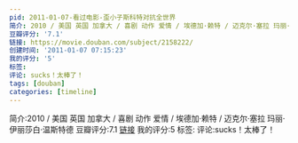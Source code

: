 ```yaml
---
pid: 2011-01-07-看过电影-歪小子斯科特对抗全世界
简介: 2010 / 美国 英国 加拿大 / 喜剧 动作 爱情 / 埃德加·赖特 / 迈克尔·塞拉 玛丽·伊丽莎白·温斯特德
豆瓣评分: '7.1'
链接: https://movie.douban.com/subject/2158222/
创建时间: '2011-01-07 07:15:23'
我的评分: '5'
标签:
评论: sucks！太棒了！
tags: [douban]
categories: [timeline]
---
```

简介:2010 / 美国 英国 加拿大 / 喜剧 动作 爱情 / 埃德加·赖特 / 迈克尔·塞拉 玛丽·伊丽莎白·温斯特德
豆瓣评分:7.1
[链接](https://movie.douban.com/subject/2158222/)
我的评分:5
标签:
评论:sucks！太棒了！
